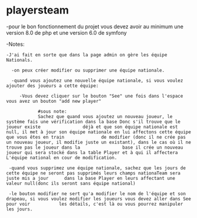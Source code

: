 # playersteam

-pour le bon fonctionnement du projet vous devez avoir au minimum une version 8.0 de php et une version 6.0 de symfony  
 

-Notes:

	-J'ai fait en sorte que dans la page admin on gère les équipe Nationals.

      -on peux créer modifier ou supprimer une équipe nationale.

      -quand vous ajoutez une nouvelle équipe nationale, si vous voulez ajouter des joueurs a cette équipe: 

	     -Vous devez cliquer sur le bouton "See" une fois dans l'espace vous avez un bouton "add new player"
 
             	#sous note:
				Sachez que quand vous ajoutez un nouveau joueur, le système fais une vérification dans la base Donc s'il trouve que le joueur existe 				déjà et que son équipe nationale est null, il met à jour son équipe nationale en lui affectons cette équipe que vous êtes en train 				de modifier (donc il ne crée pas un nouveau joueur, il modifie juste un existant), dans le cas où il ne trouve pas le joueur dans la 				base il crée un nouveau joueur qui sera stocké dans la table Player et à qui il affectera L'équipe national en cour de modification.
    
	 -quand vous supprimez une équipe nationale, sachez que les jours de cette équipe ne seront pas supprimés leurs champs nationaTeam sera juste mis a jour 	  dans la base Player en leurs affectant une valeur null(donc ils seront sans équipe national)

     -le bouton modifier ne sert qu'a modifier le nom de l'équipe et son drapeau, si vous voulez modifier les joueurs vous devez aller dans See pour voir 	    	les détails, c'est là ou vous pourrez manipuler les jours.


